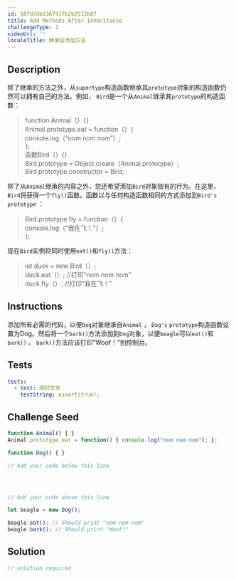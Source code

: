 ```yaml
---
id: 587d7db1367417b2b2512b87
title: Add Methods After Inheritance
challengeType: 1
videoUrl: ''
localeTitle: 继承后添加方法
---
```


## Description
<section id="description">除了继承的方法之外，从<code>supertype</code>构造函数继承其<code>prototype</code>对象的构造函数仍然可以拥有自己的方法。例如， <code>Bird</code>是一个从<code>Animal</code>继承其<code>prototype</code>的构造函数： <blockquote> function Animal（）{} <br> Animal.prototype.eat = function（）{ <br> console.log（“nom nom nom”）; <br> }; <br>函数Bird（）{} <br> Bird.prototype = Object.create（Animal.prototype）; <br> Bird.prototype.constructor = Bird; </blockquote>除了从<code>Animal</code>继承的内容之外，您还希望添加<code>Bird</code>对象独有的行为。在这里， <code>Bird</code>将获得一个<code>fly()</code>函数。函数以与任何构造函数相同的方式添加到<code>Bird&#39;s</code> <code>prototype</code> ： <blockquote> Bird.prototype.fly = function（）{ <br> console.log（“我在飞！”）; <br> }; </blockquote>现在<code>Bird</code>实例将同时使用<code>eat()</code>和<code>fly()</code>方法： <blockquote> let duck = new Bird（）; <br> duck.eat（）; //打印“nom nom nom” <br> duck.fly（）; //打印“我在飞！” </blockquote></section>

## Instructions
<section id="instructions">添加所有必需的代码，以便<code>Dog</code>对象继承自<code>Animal</code> ， <code>Dog&#39;s</code> <code>prototype</code>构造函数设置为Dog。然后将一个<code>bark()</code>方法添加到<code>Dog</code>对象，以便<code>beagle</code>可以<code>eat()</code>和<code>bark()</code> 。 <code>bark()</code>方法应该打印“Woof！”到控制台。 </section>

## Tests
<section id='tests'>

```yml
tests:
  - text: 測試文本
    testString: assert(true);

```

</section>

## Challenge Seed
<section id='challengeSeed'>

<div id='js-seed'>

```js
function Animal() { }
Animal.prototype.eat = function() { console.log("nom nom nom"); };

function Dog() { }

// Add your code below this line




// Add your code above this line

let beagle = new Dog();

beagle.eat(); // Should print "nom nom nom"
beagle.bark(); // Should print "Woof!"

```

</div>



</section>

## Solution
<section id='solution'>

```js
// solution required
```
</section>
